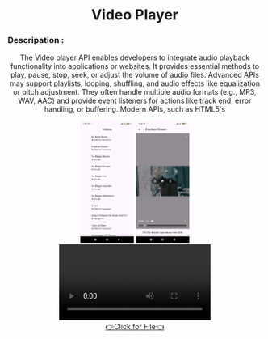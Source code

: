<h1 align="center">
  Video Player

</h1>

<div align="center">
  <h3 align="left">Descripation :</h3>
  <p>
   The Video player API enables developers to integrate audio playback functionality into applications or websites. It provides essential methods to play, pause, stop, seek, or adjust the volume of audio files. Advanced APIs may support playlists, looping, shuffling, and audio effects like equalization or pitch adjustment. They often handle multiple audio formats (e.g., MP3, WAV, AAC) and provide event listeners for actions like track end, error handling, or buffering. Modern APIs, such as HTML5's <audio> element or third-party libraries, are optimized for cross-platform use, including mobile devices. These APIs enhance user experience by enabling seamless audio control and interaction.
  </p>
</div>
<div align="center">
  <img src="https://github.com/harshdusane2103/video_ui_player/blob/master/1.png", width=21%,height=35%>
  <img src="https://github.com/harshdusane2103/video_ui_player/blob/master/2.png", width=21%,height=35%>
  
  
  
  
</div>

<div align="center"> 
<video src="https://github.com/user-attachments/assets/afed56f1-db34-4baf-ada0-e38d34a20ff5">









</div>
<div align="center"><a href="https://github.com/harshdusane2103/video_ui_player/tree/master/lib">👉Click for File👈</a></div>

